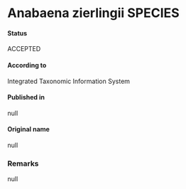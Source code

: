 # Anabaena zierlingii SPECIES

#### Status
ACCEPTED

#### According to
Integrated Taxonomic Information System

#### Published in
null

#### Original name
null

### Remarks
null
